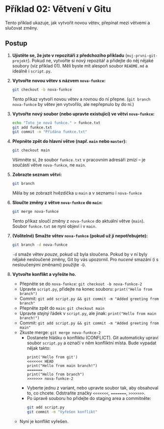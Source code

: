 # Příklad 02: Větvení v Gitu

Tento příklad ukazuje, jak vytvořit novou větev, přepínat mezi větvemi a slučovat změny.

## Postup

1.  **Ujistěte se, že jste v repozitáři z předchozího příkladu** (`muj-prvni-git-projekt`).  Pokud ne, vytvořte si nový repozitář a přidejte do něj nějaké soubory (viz příklad 01).  Měli byste mít alespoň soubor `README.md` a ideálně i `script.py`.

2.  **Vytvořte novou větev s názvem `nova-funkce`:**

    ```bash
    git checkout -b nova-funkce
    ```

    Tento příkaz vytvoří novou větev a rovnou do ní přepne.  (`git branch nova-funkce` by větev jen vytvořilo, ale nepřepnulo by do ní.)

3.  **Vytvořte nový soubor (nebo upravte existující) ve větvi `nova-funkce`:**

    ```bash
    echo "Toto je nová funkce." > funkce.txt
    git add funkce.txt
    git commit -m "Přidána funkce.txt"
    ```

4.  **Přepněte zpět do hlavní větve (např. `main` nebo `master`):**

    ```bash
    git checkout main
    ```

    Všimněte si, že soubor `funkce.txt` v pracovním adresáři zmizí – je součástí větve `nova-funkce`, ne `main`.

5.  **Zobrazte seznam větví:**

    ```bash
    git branch
    ```

    Měla by se zobrazit hvězdička u `main` a v seznamu i `nova-funkce`

6.  **Sloučte změny z větve `nova-funkce` do `main`:**

    ```bash
    git merge nova-funkce
    ```

    Tento příkaz sloučí změny z `nova-funkce` do aktuální větve (`main`).  Soubor `funkce.txt` se nyní objeví i v `main`.

7.  **(Volitelné) Smažte větev `nova-funkce` (pokud už ji nepotřebujete):**

    ```bash
    git branch -d nova-funkce
    ```

    `-d` smaže větev *pouze*, pokud už byla sloučena.  Pokud by v ní byly nějaké nesloučené změny, Git by vás upozornil.  Pro *nucené* smazání (i s nesloučenými změnami) použijte `-D`.

8. **Vytvořte konflikt a vyřešte ho.**
    * Přepněte se do `nova-funkce`: `git checkout -b nova-funkce-2`
    * Upravte `script.py`, přidejte na konec souboru: `print("Hello from branch")`
    * Commit: `git add script.py && git commit -m "Added greeting from branch"`
    * Přepněte zpět do `main`: `git checkout main`
    * Upravte *stejný* řádek v `script.py`, ale jinak: `print("Hello from main branch!")`
    * Commit: `git add script.py && git commit -m "Added greeting from main"`
    * Zkuste merge: `git merge nova-funkce-2`
        * Dostanete hlášku o konfliktu (CONFLICT). Git automaticky upraví soubor `script.py` a označí v něm konfliktní místa. Bude vypadat nějak takto:
            ```
            print('Hello from git')
            <<<<<<< HEAD
            print("Hello from main branch!")
            =======
            print("Hello from branch")
            >>>>>>> nova-funkce-2
            ```
        * Vyberte jednu z variant, nebo upravte soubor tak, aby obsahoval to, co chcete. Odstraňte značky `<<<<<<<`, `=======`, `>>>>>>>`.
        * Po úpravě souboru ho přidejte do staging area a commitněte:
          ```bash
          git add script.py
          git commit -m "Vyřešen konflikt"
          ```
    * Nyní je konflikt vyřešen.
